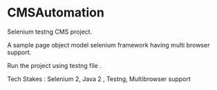 # CMSAutomation
Selenium testng CMS project.

A sample page object model selenium framework having multi browser support. 

Run the project using testng file .

Tech Stakes :
Selenium 2, Java 2 , Testng, Multibrowser support
